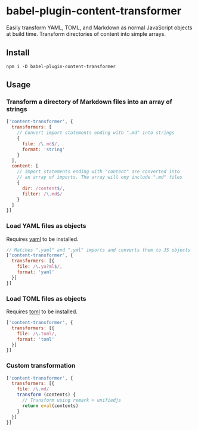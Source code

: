 # babel-plugin-content-transformer
Easily transform YAML, TOML, and Markdown as normal JavaScript objects at build time. Transform directories of content into simple arrays.

## Install
`npm i -D babel-plugin-content-transformer`
## Usage
### Transform a directory of Markdown files into an array of strings
```javascript
['content-transformer', {
  transformers: [
    // Convert import statements ending with ".md" into strings
    {
      file: /\.md$/,
      format: 'string'
    }
  ],
  content: [
    // Import statements ending with "content" are converted into
    // an array of imports. The array will ony include ".md" files
    {
      dir: /content$/,
      filter: /\.md$/
    }
  ]
}]
```
### Load YAML files as objects
Requires [yaml] to be installed.
```javascript
// Matches ".yaml" and ".yml" imports and converts them to JS objects
['content-transformer', {
  transformers: [{
    file: /\.ya?ml$/,
    format: 'yaml'
  }]
}]
```

### Load TOML files as objects
Requires [toml] to be installed.
```javascript
['content-transformer', {
  transformers: [{
    file: /\.toml/,
    format: 'toml'
  }]
}]
```

### Custom transformation
```javascript
['content-transformer', {
  transformers: [{
    file: /\.md/
    transform (contents) {
      // Transform using remark + unifiedjs
      return eval(contents)
    }
  }]
}]
```

[yaml]: https://www.npmjs.com/package/yaml
[toml]: https://www.npmjs.com/package/toml